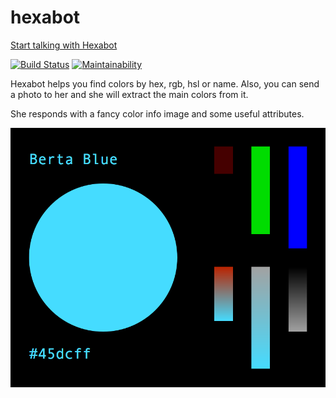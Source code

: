 # hexabot
[Start talking with Hexabot](https://t.me/HexaBot)

[![Build Status](https://travis-ci.org/qwhex/hexabot.svg?branch=master)](https://travis-ci.org/qwhex/hexabot)
[![Maintainability](https://api.codeclimate.com/v1/badges/6f2ac59bde8a71e3393e/maintainability)](https://codeclimate.com/github/qwhex/hexabot/maintainability)

Hexabot helps you find colors by hex, rgb, hsl or name.
Also, you can send a photo to her and she will extract the main colors from it.

She responds with a fancy color info image and some useful attributes.

![Berta Blue (#45dcff) color info](https://github.com/qwhex/hexabot/raw/master/cache/%2345dcff.png)
